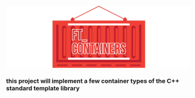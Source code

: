 ![img/conta.png](img/conta.png)


### this project will implement a few container types of the C++ standard template library
